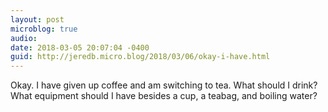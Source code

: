 ```yaml
---
layout: post
microblog: true
audio: 
date: 2018-03-05 20:07:04 -0400
guid: http://jeredb.micro.blog/2018/03/06/okay-i-have.html
---
```

Okay. I have given up coffee and am switching to tea. What should I drink? What equipment should I have besides a cup, a teabag, and boiling water?
